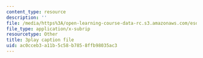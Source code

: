 ```yaml
---
content_type: resource
description: ''
file: /media/https%3A/open-learning-course-data-rc.s3.amazonaws.com/esd-s43-green-supply-chain-management-spring-2014/ac0cceb3a11b5c58b7858ffb98035ac3_gpuvUU0Nl4k.vtt
file_type: application/x-subrip
resourcetype: Other
title: 3play caption file
uid: ac0cceb3-a11b-5c58-b785-8ffb98035ac3
---
```


